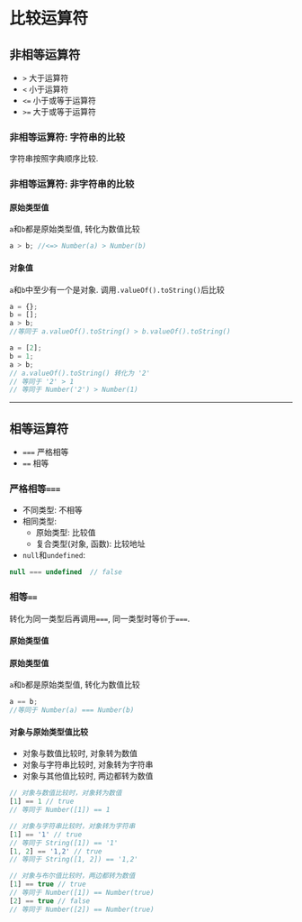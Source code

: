 # 比较运算符
## 非相等运算符
- `>` 大于运算符
- `<` 小于运算符
- `<=` 小于或等于运算符
- `>=` 大于或等于运算符

### 非相等运算符: 字符串的比较
字符串按照字典顺序比较.

### 非相等运算符: 非字符串的比较
#### 原始类型值
`a`和`b`都是原始类型值, 转化为数值比较
```js
a > b; //<=> Number(a) > Number(b)
```

#### 对象值
`a`和`b`中至少有一个是对象. 调用`.valueOf().toString()`后比较
```js
a = {};
b = [];
a > b; 
//等同于 a.valueOf().toString() > b.valueOf().toString()

a = [2]; 
b = 1;
a > b; 
// a.valueOf().toString() 转化为 '2'
// 等同于 '2' > 1 
// 等同于 Number('2') > Number(1)
```

---

## 相等运算符
- `===` 严格相等
- `==` 相等
### 严格相等`===`
- 不同类型: 不相等
- 相同类型:
    - 原始类型: 比较值
    - 复合类型(对象, 函数): 比较地址
- `null`和`undefined`: 
```js
null === undefined  // false
```

### 相等`==`
转化为同一类型后再调用`===`, 同一类型时等价于`===`.

#### 原始类型值
#### 原始类型值
`a`和`b`都是原始类型值, 转化为数值比较
```js
a == b; 
//等同于 Number(a) === Number(b)
```

#### 对象与原始类型值比较
- 对象与数值比较时, 对象转为数值
- 对象与字符串比较时, 对象转为字符串
- 对象与其他值比较时, 两边都转为数值
```js
// 对象与数值比较时，对象转为数值
[1] == 1 // true
// 等同于 Number([1]) == 1

// 对象与字符串比较时，对象转为字符串
[1] == '1' // true
// 等同于 String([1]) == '1'
[1, 2] == '1,2' // true
// 等同于 String([1, 2]) == '1,2'

// 对象与布尔值比较时，两边都转为数值
[1] == true // true
// 等同于 Number([1]) == Number(true)
[2] == true // false
// 等同于 Number([2]) == Number(true)
```
